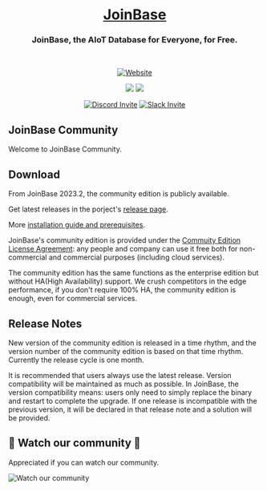 <h1 align="center">
<a href="https://JoinBase.io/">JoinBase</a> </h1>

<h3 align="center">
JoinBase, the AIoT Database for Everyone, for Free.
</h3>

<br>

<div align="center">

  <a href="">[![Website](https://img.shields.io/badge/https://-joinbase.io-blue.svg)](https://joinbase.io/)</a>

</div>

<div align="center">

  <a href="">![](https://img.shields.io/github/stars/open-joinbase/JoinBase)</a>
  <a href="">![](https://img.shields.io/github/issues/open-joinbase/JoinBase)</a>

</div>

<div align="center">
 
  <a href="">[![Discord Invite](https://img.shields.io/discord/1031840841226002522?logo=discord&labelColor=8b2671)](https://discord.gg/sqX6vfnURj)</a>
  <a href="">[![Slack Invite](https://img.shields.io/badge/Slack-Join-blue?logo=slack&labelColor=8b2671)](https://join.slack.com/t/joinbaseworkspace/shared_invite/zt-1bizmnl2c-HaXl93gZ5Hnm_ukDAotZzg)</a>

</div>

## JoinBase Community

Welcome to JoinBase Community.

## Download

From JoinBase 2023.2, the community edition is publicly available.

Get latest releases in the porject's [release page](https://github.com/open-joinbase/JoinBase/releases).

More [installation guide and prerequisites](https://joinbase.io/docs/references/install). 

JoinBase's community edition is provided under the [Commuity Edition License Agreement](https://joinbase.io/community_license): any people and company can use it free both for non-commercial and commercial purposes (including cloud services). 

The community edition has the same functions as the enterprise edition but without HA(High Availability) support. We crush competitors in the edge performance, if you don't require 100% HA, the community edition is enough, even for commercial services. 

## Release Notes

New version of the community edition is released in a time rhythm, and the version number of the community edition is based on that time rhythm. Currently the release cycle is one month.

It is recommended that users always use the latest release. Version compatibility will be maintained as much as possible. In JoinBase, the version compatibility means: users only need to simply replace the binary and restart to complete the upgrade. If one release is incompatible with the previous version, it will be declared in that release note and a solution will be provided.

## :revolving_hearts: Watch our community :revolving_hearts:

Appreciated if you can watch our community.

![Watch our community](https://user-images.githubusercontent.com/79301703/182365526-df074c64-cee4-45f6-b8e0-b912f17332c6.gif)
